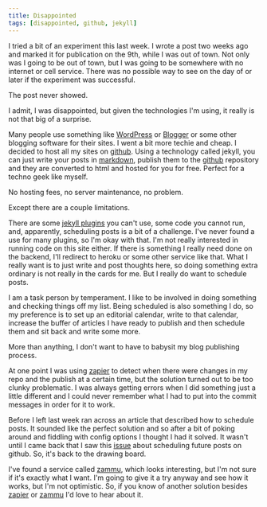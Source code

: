 ```yaml
---
title: Disappointed
tags: [disappointed, github, jekyll]
---
```

I tried a bit of an experiment this last week. I wrote a post two weeks ago and marked it for publication on the 9th, while I was out of town. Not only was I going to be out of town, but I was going to be somewhere with no internet or cell service. There was no possible way to see on the day of or later if the experiment was successful.

The post never showed.

I admit, I was disappointed, but given the technologies I'm using, it really is not that big of a surprise.

Many people use something like [WordPress][wordpress] or [Blogger][blogger] or some other blogging software for their sites. I went a bit more techie and cheap. I decided to host all my sites on [github]. Using a technology called jekyll, you can just write your posts in [markdown], publish them to the [github] repository and they are converted to html and hosted for you for free. Perfect for a techno geek like myself.

No hosting fees, no server maintenance, no problem.

Except there are a couple limitations.

There are some [jekyll plugins][plugins] you can't use, some code you cannot run, and, apparently, scheduling posts is a bit of a challenge. I've never found a use for many plugins, so I'm okay with that. I'm not really interested in running code on this site either. If there is something I really need done on the backend, I'll redirect to heroku or some other service like that. What I really want is to just write and post thoughts here, so doing something extra ordinary is not really in the cards for me. But I really do want to schedule posts.

I am a task person by temperament. I like to be involved in doing something and checking things off my list. Being scheduled is also something I do, so my preference is to set up an editorial calendar, write to that calendar, increase the buffer of articles I have ready to publish and then schedule them and sit back and write some more.

More than anything, I don't want to have to babysit my blog publishing process.

At one point I was using [zapier] to detect when there were changes in my repo and the publish at a certain time, but the solution turned out to be too clunky problematic. I was always getting errors when I did something just a little different and I could never remember what I had to put into the commit messages in order for it to work.

Before I left last week ran across an article that described how to schedule posts. It sounded like the perfect solution and so after a bit of poking around and fiddling with config options I thought I had it solved. It wasn't until I came back that I saw this [issue] about scheduling future posts on github. So, it's back to the drawing board.

I've found a service called [zammu], which looks interesting, but I'm not sure if it's exactly what I want. I'm going to give it a try anyway and see how it works, but I'm not optimistic. So, if you know of another solution besides [zapier] or [zammu] I'd love to hear about it.

[wordpress]: http://www.wordpress.com
[blogger]: http://www.blogger.com
[github]: http://www.github.com
[jekyll]: https://jekyllrb.com
[plugins]: https://jekyllrb.com/docs/plugins/
[markdown]: https://daringfireball.net/projects/markdown/
[zapier]: https://zapier.com/
[issue]: https://github.com/jekyll/jekyll/issues/3174
[zammu]: https://zammu.in
